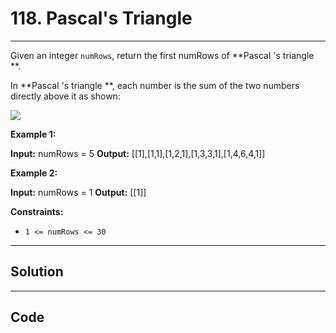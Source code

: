 # 118. Pascal's Triangle

---

Given an integer `numRows`, return the first numRows of **Pascal 's triangle **.

In **Pascal 's triangle **, each number is the sum of the two numbers directly above it as shown:

![](https://upload.wikimedia.org/wikipedia/commons/0/0d/PascalTriangleAnimated2.gif)

 

**Example 1:**


**Input:** numRows = 5
**Output:** [[1],[1,1],[1,2,1],[1,3,3,1],[1,4,6,4,1]]


**Example 2:**


**Input:** numRows = 1
**Output:** [[1]]


 

**Constraints:**

  * `1 <= numRows <= 30`

---

## Solution



---

## Code
```python


```